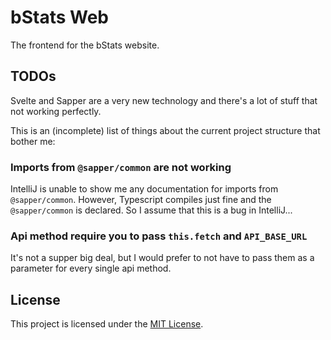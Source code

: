 # bStats Web

The frontend for the bStats website.

## TODOs

Svelte and Sapper are a very new technology and there's a lot of stuff that not working perfectly.

This is an (incomplete) list of things about the current project structure that bother me:

### Imports from `@sapper/common` are not working

IntelliJ is unable to show me any documentation for imports from `@sapper/common`.
However, Typescript compiles just fine and the `@sapper/common` is declared.
So I assume that this is a bug in IntelliJ...

### Api method require you to pass `this.fetch` and `API_BASE_URL`

It's not a supper big deal, but I would prefer to not have to pass them as a parameter for every
single api method.

## License

This project is licensed under the [MIT License](/LICENSE).
